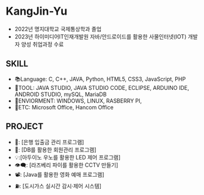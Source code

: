 # KangJin-Yu
- 2022년 명지대학교 국제통상학과 졸업
- 2023년 하이미디어IT인재개발원 자바/안드로이드를 활용한 사물인터넷(IOT) 개발자 양성 취업과정 수료

## SKILL
- 📚Language: C, C++, JAVA, Python, HTML5, CSS3, JavaScript, PHP
- 🧰TOOL: JAVA STUDIO, JAVA STUDIO CODE, ECLIPSE, ARDUINO IDE, ANDROID STUDIO, mySQL, MariaDB
- 🌳ENVIORMENT: WINDOWS, LINUX, RASBERRY PI,
- 📄ETC: Microsoft Office, Hancom Office
## PROJECT
- 🏦: [은행 입출금 관리 프로그램]
- 📜: [DB를 활용한 회원관리 프로그램]
- 💡:[아두이노 우노를 활용한 LED 제어 프로그램]
- 👁‍🗨: [라즈베리 파이를 활용한 CCTV 만들기]
- 📽️: [Java를 활용한 영화 예매 프로그램]
- ⛽: [도시가스 실시간 감시·제어 시스템]

